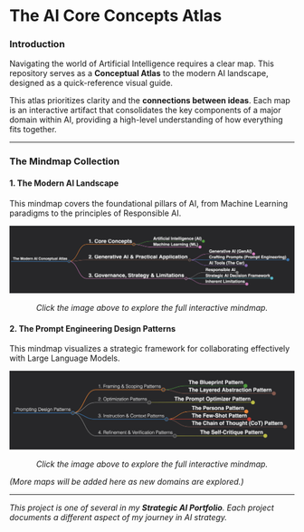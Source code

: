 # The AI Core Concepts Atlas

### Introduction
Navigating the world of Artificial Intelligence requires a clear map. This repository serves as a **Conceptual Atlas** to the modern AI landscape, designed as a quick-reference visual guide.

This atlas prioritizes clarity and the **connections between ideas**. Each map is an interactive artifact that consolidates the key components of a major domain within AI, providing a high-level understanding of how everything fits together.

---

### The Mindmap Collection

#### **1. The Modern AI Landscape**
This mindmap covers the foundational pillars of AI, from Machine Learning paradigms to the principles of Responsible AI.

[![A mindmap visualizing the core concepts of modern AI. Click to view the interactive version.](./mindmaps/ai_concepts_mindmap.png)](https://pr-rithwik.github.io/ai-concepts-atlas/mindmaps/ai_concepts_mindmap.html)
<p align="center">
  <em>Click the image above to explore the full interactive mindmap.</em>
</p>

#### **2. The Prompt Engineering Design Patterns**
This mindmap visualizes a strategic framework for collaborating effectively with Large Language Models.

[![A mindmap visualizing a framework for prompting design patterns. Click to view the interactive version.](./mindmaps/prompting_design_patterns_mindmap.png)](https://pr-rithwik.github.io/ai-concepts-atlas/mindmaps/prompting_design_patterns_mindmap.html)
<p align="center">
  <em>Click the image above to explore the full interactive mindmap.</em>
</p>

*(More maps will be added here as new domains are explored.)*

---

*This project is one of several in my **Strategic AI Portfolio**. Each project documents a different aspect of my journey in AI strategy.*
